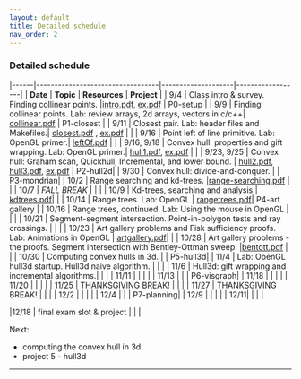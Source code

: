 ```yaml
---
layout: default 
title: Detailed schedule
nav_order: 2
---
```



### Detailed schedule 





|------|----------------------------------|--------------------|------------------|
|    __Date__ | __Topic__ | __Resources__ |  __Project__ | 
|  9/4    | Class intro & survey. Finding collinear points. |[intro.pdf](Lectures/slides-intro.pdf), [ex.pdf](Lectures/ex-collineartriplets.pdf)  | P0-setup | 
| 9/9 | Finding collinear points.   Lab: review arrays, 2d arrays, vectors in c/c++|  [collinear.pdf](Lectures/slides-collinear.pdf) | P1-closest | 
| 9/11 | Closest pair. Lab:  header files and Makefiles.|  [closest.pdf](Lectures/slides-closestPair.pdf) , [ex.pdf](Lectures/ex-closestpair.pdf) |  | 
| 9/16 | Point left of line primitive. Lab: OpenGL primer.| [leftOf.pdf](Lectures/slides-leftOf.pdf)  |  | 
| 9/16, 9/18 | Convex hull: properties and gift wrapping. Lab: OpenGL primer.| [hull1.pdf](Lectures/slides-convexHull1.pdf), [ex.pdf](Lectures/ex-giftwrapping.pdf)  |  | 
|  9/23, 9/25 | Convex hull: Graham scan, Quickhull, Incremental, and lower bound. | [hull2.pdf](Lectures/slides-convexHull2.pdf), [hull3.pdf](Lectures/slides-convexHull3.pdf), [ex.pdf](Lectures/ex-graham.pdf) | P2-hull2d| 
| 9/30 | Convex hull: divide-and-conquer.  | | P3-mondrian| 
| 10/2 | Range searching and kd-trees. |[range-searching.pdf](Lectures/slides-range-searching.pdf) | | 
| 10/7  | _FALL BREAK_ | | | 
| 10/9 | Kd-trees, searching and analysis | [kdtrees.pdf](Lectures/slides-kdtrees.pdf)| | 
| 10/14 | Range trees.  Lab: OpenGL | [rangetrees.pdf](Lectures/slides-rangetrees.pdf)| P4-art gallery | 
| 10/16 |  Range trees, continued. Lab: Using the mouse in OpenGL | |  | 
| 10/21 |  Segment-segment intersection. Point-in-polygon tests and ray crossings. | |  | 
| 10/23 | Art gallery problems and Fisk sufficiency proofs. Lab: Animations in OpenGL | [artgallery.pdf](Lectures/slides-artgallery.pdf)| | 
| 10/28 | Art gallery problems - the proofs. Segment intersection with Bentley-Ottman sweep.  |[bentott.pdf](Lectures/slides-bentleyottman.pdf) | | 
| 10/30 | Computing convex hulls in 3d. | | P5-hull3d| 
| 11/4 | Lab: OpenGL hull3d startup. Hull3d naive algorithm.  | | | 
| 11/6 |  Hull3d: gift wrapping and incremental algorithms.| | | 
| 11/11 |  | | | 
| 11/13 |  | | P6-visgraph| 
| 11/18 |  | | | 
| 11/20 |  | | | 
| 11/25 | THANKSGIVING BREAK! | | | 
| 11/27 | THANKSGIVING BREAK! | | | 
| 12/2 |  | | | 
| 12/4 |  | | P7-planning| 
| 12/9 |  | | | 
| 12/11|  | | | 

|12/18 | final exam slot & project | | | 


Next: 
- computing the convex hull in 3d
- project 5 - hull3d

***



